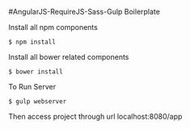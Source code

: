 #AngularJS-RequireJS-Sass-Gulp Boilerplate

 Install all npm components
 
`$ npm install`

 Install all bower related components

`$ bower install`

To Run Server

`$ gulp webserver`

Then access project through url localhost:8080/app
